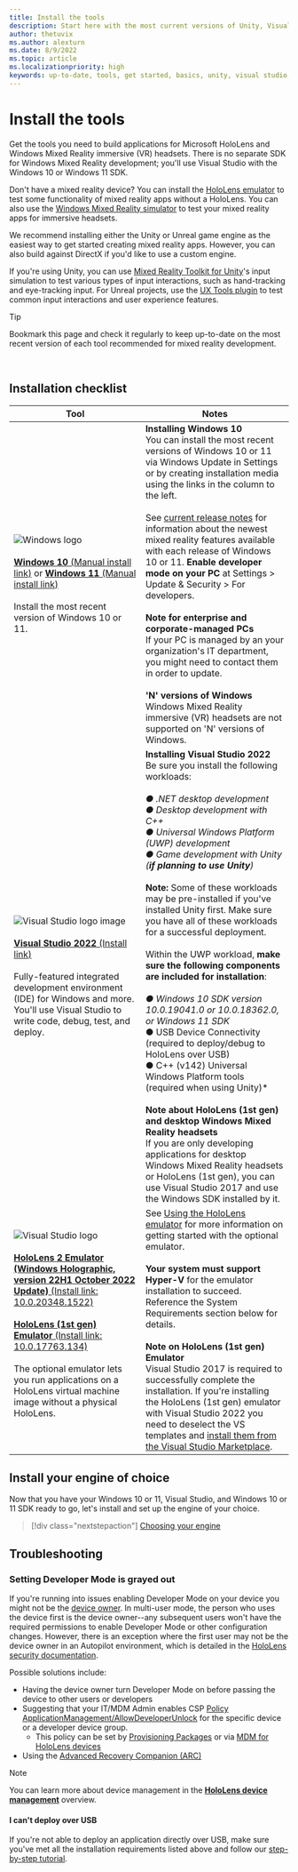 ```yaml
---
title: Install the tools
description: Start here with the most current versions of Unity, Visual Studio, and tools recommended for HoloLens and VR development.
author: thetuvix
ms.author: alexturn
ms.date: 8/9/2022
ms.topic: article
ms.localizationpriority: high
keywords: up-to-date, tools, get started, basics, unity, visual studio, toolkit, mixed reality headset, windows mixed reality headset, virtual reality headset, installation, Windows, HoloLens, emulator, unreal, openxr
---
```


# Install the tools

Get the tools you need to build applications for Microsoft HoloLens and Windows Mixed Reality immersive (VR) headsets. There is no separate SDK for Windows Mixed Reality development; you'll use Visual Studio with the Windows 10 or Windows 11 SDK.

Don't have a mixed reality device? You can install the [HoloLens emulator](advanced-concepts/using-the-hololens-emulator.md) to test some functionality of mixed reality apps without a HoloLens. You can also use the [Windows Mixed Reality simulator](advanced-concepts/using-the-windows-mixed-reality-simulator.md) to test your mixed reality apps for immersive headsets.

We recommend installing either the Unity or Unreal game engine as the easiest way to get started creating mixed reality apps. However, you can also build against DirectX if you'd like to use a custom engine.

If you're using Unity, you can use [Mixed Reality Toolkit for Unity](https://github.com/Microsoft/MixedRealityToolkit-Unity)'s input simulation to test various types of input interactions, such as hand-tracking and eye-tracking input. For Unreal projects, use the [UX Tools plugin](https://github.com/microsoft/MixedReality-UXTools-Unreal) to test common input interactions and user experience features.

>[!TIP]
>Bookmark this page and check it regularly to keep up-to-date on the most recent version of each tool recommended for mixed reality development.

<br>

## Installation checklist

| Tool | Notes |
|---------|---------|
| ![Windows logo](images/Windows10_logo.png)<br><br><a href="https://www.microsoft.com/software-download/windows10" target="_blank">**Windows 10** (Manual install link)</a> or <a href="https://www.microsoft.com/software-download/windows11" target="_blank">**Windows 11** (Manual install link)</a><br><br>Install the most recent version of Windows 10 or 11. | **Installing Windows 10** <br> You can install the most recent versions of Windows 10 or 11 via Windows Update in Settings or by creating installation media using the links in the column to the left. <br><br>See [current release notes](/hololens/hololens-release-notes) for information about the newest mixed reality features available with each release of Windows 10 or 11. **Enable developer mode on your PC** at Settings > Update & Security > For developers. <br><br> **Note for enterprise and corporate-managed PCs**<br>If your PC is managed by an your organization's IT department, you might need to contact them in order to update. <br><br> **'N' versions of Windows**<br> Windows Mixed Reality immersive (VR) headsets are not supported on 'N' versions of Windows. |
| ![Visual Studio logo image](images/visualstudio_logo.png)<br><br><a href="https://visualstudio.microsoft.com/downloads/" target="_blank">**Visual Studio 2022** (Install link)</a> <br><br>Fully-featured integrated development environment (IDE) for Windows and more. You'll use Visual Studio to write code, debug, test, and deploy. | **Installing Visual Studio 2022** <br> Be sure you install the following workloads: <br><br>*● .NET desktop development*<br>*● Desktop development with C++*<br>*● Universal Windows Platform (UWP) development*<br>*● Game development with Unity (**if planning to use Unity**)* <br><br> **Note:** Some of these workloads may be pre-installed if you've installed Unity first. Make sure you have all of these workloads for a successful deployment.  <br><br>Within the UWP workload, **make sure the following components are included for installation**:<br><br>*● Windows 10 SDK version 10.0.19041.0 or 10.0.18362.0, or Windows 11 SDK<br>*● USB Device Connectivity (required to deploy/debug to HoloLens over USB)*<br>*● C++ (v142) Universal Windows Platform tools (required when using Unity)*<br><br>**Note about HoloLens (1st gen) and desktop Windows Mixed Reality headsets**<br>If you are only developing applications for desktop Windows Mixed Reality headsets or HoloLens (1st gen), you can use Visual Studio 2017 and use the Windows SDK installed by it. |
| ![Visual Studio logo](images/HoloLensIcon.jpg)<br><br><a href="https://go.microsoft.com/fwlink/?linkid=2211620" target="_blank">**HoloLens 2 Emulator (Windows Holographic, version 22H1 October 2022 Update)** (Install link: 10.0.20348.1522)</a><br> <br><a href="https://go.microsoft.com/fwlink/?linkid=2065980" target="_blank">**HoloLens (1st gen) Emulator** (Install link: 10.0.17763.134)</a> <br><br>The optional emulator lets you run applications on a HoloLens virtual machine image without a physical HoloLens.<br> <br> | See [Using the HoloLens emulator](../develop/advanced-concepts/using-the-hololens-emulator.md) for more information on getting started with the optional emulator.<br> <br> **Your system must support Hyper-V** for the emulator installation to succeed. Reference the System Requirements section below for details. <br> <br> **Note on HoloLens (1st gen) Emulator** <br>  Visual Studio 2017 is required to successfully complete the installation. If you're installing the HoloLens (1st gen) emulator with Visual Studio 2022 you need to deselect the VS templates and [install them from the Visual Studio Marketplace](https://marketplace.visualstudio.com/items?itemName=WindowsMixedRealityteam.WindowsMixedRealityAppTemplatesVSIX). |

## Install your engine of choice

Now that you have your Windows 10 or 11, Visual Studio, and Windows 10 or 11 SDK ready to go, let's install and set up the engine of your choice.

> [!div class="nextstepaction"]
> [Choosing your engine](choosing-an-engine.md)

## Troubleshooting

### Setting Developer Mode is grayed out

If you're running into issues enabling Developer Mode on your device you might not be the [device owner](/hololens/security-adminless-os). In multi-user mode, the person who uses the device first is the device owner--any subsequent users won't have the required permissions to enable Developer Mode or other configuration changes. However, there is an exception where the first user may not be the device owner in an Autopilot environment, which is detailed in the [HoloLens security documentation](/hololens/security-adminless-os#device-owner).

Possible solutions include:

* Having the device owner turn Developer Mode on before passing the device to other users or developers
* Suggesting that your IT/MDM Admin enables CSP [Policy ApplicationManagement/AllowDeveloperUnlock](/windows/client-management/mdm/policy-csp-applicationmanagement#applicationmanagement-allowdeveloperunlock) for the specific device or a developer device group.
    * This policy can be set by [Provisioning Packages](/hololens/hololens-provisioning) or via [MDM for HoloLens devices](/hololens/hololens-mdm-configure)
* Using the [Advanced Recovery Companion (ARC)](/hololens/hololens-recovery)

> [!NOTE]
> You can learn more about device management in the **[HoloLens device management](/hololens/hololens-csp-policy-overview)** overview.

#### I can't deploy over USB

If you're not able to deploy an application directly over USB, make sure you've met all the installation requirements listed above and follow our [step-by-step tutorial](/training/paths/beginner-hololens-2-tutorials/#building-your-application-to-your-hololens-2).
